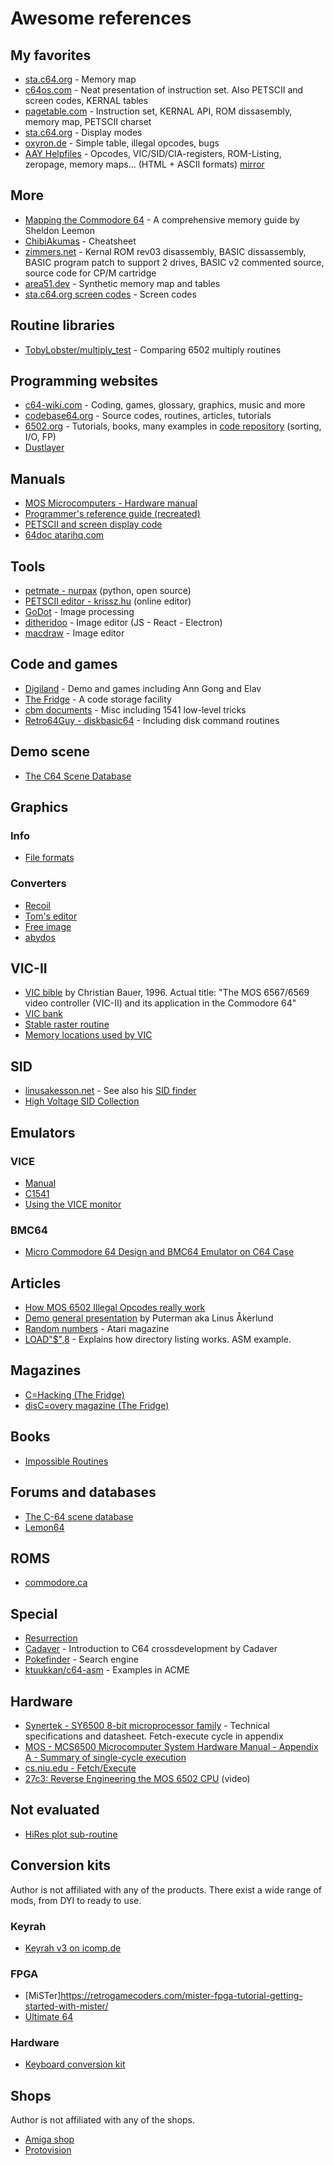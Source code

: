 # Awesome references

## My favorites

- [sta.c64.org](https://sta.c64.org/cbm64mem.html) - Memory map
- [c64os.com](http://www.c64os.com/post/6502instructions) - Neat presentation of instruction set. Also PETSCII and screen codes, KERNAL tables
- [pagetable.com](https://www.pagetable.com/c64ref/6502/) - Instruction set, KERNAL API, ROM dissasembly, memory map, PETSCII charset
- [sta.c64.org](https://sta.c64.org/cbm64disp.html) - Display modes
- [oxyron.de](http://www.oxyron.de/html/opcodes02.html) - Simple table, illegal opcodes, bugs
- [AAY Helpfiles](http://www.the-dreams.de/aay.html) - Opcodes, VIC/SID/CIA-registers, ROM-Listing, zeropage, memory maps... (HTML + ASCII formats) [mirror](http://unusedino.de/ec64/technical/aay/c64/)

## More

- [Mapping the Commodore 64](https://doc.lagout.org/science/0_Computer%20Science/9_Others/Compute/Compute%27s_Mapping_the_Commodore_64.pdf) - A comprehensive memory guide by Sheldon Leemon
- [ChibiAkumas](https://www.chibiakumas.com/6502/c64.php) - Cheatsheet
- [zimmers.net](http://www.zimmers.net/anonftp/pub/cbm/src/c64/) - Kernal ROM rev03 disassembly, BASIC dissassembly, BASIC program patch to support 2 drives, BASIC v2 commented source, source code for CP/M cartridge
- [area51.dev](https://area51.dev/c64/kernal/memorymap/) - Synthetic memory map and tables
- [sta.c64.org screen codes](https://sta.c64.org/cbm64scr.html) - Screen codes

## Routine libraries

- [TobyLobster/multiply_test](https://github.com/TobyLobster/multiply_test) - Comparing 6502 multiply routines

## Programming websites

- [c64-wiki.com](https://www.c64-wiki.com) - Coding, games, glossary, graphics, music and more
- [codebase64.org](https://codebase64.org/doku.php?id=base:start) - Source codes, routines, articles, tutorials
- [6502.org](http://6502.org/) - Tutorials, books, many examples in [code repository](http://6502.org/source/) (sorting, I/O, FP)
- [Dustlayer](https://dustlayer.com/)

## Manuals

- [MOS Microcomputers - Hardware manual](http://www.zimmers.net/anonftp/pub/cbm/manuals/mos/mcs6500_family_hardware_manual.pdf)
- [Programmer's reference guide (recreated)](https://pickledlight.blogspot.com/p/commodore-64-guides.html)
- [PETSCII and screen display code](https://www.aivosto.com/articles/petscii.pdf)
- [64doc atarihq.com](http://www.atarihq.com/danb/files/64doc.txt)

## Tools

- [petmate - nurpax](https://nurpax.github.io/petmate/) (python, open source)
- [PETSCII editor - krissz.hu](http://petscii.krissz.hu/) (online editor)
- [GoDot](https://codeberg.org/jan0sch/GoDot) - Image processing
- [ditheridoo](https://github.com/fieserWolF/ditheridoo) - Image editor (JS - React - Electron)
- [macdraw](https://mcdraw.xyz/) - Image editor

## Code and games

- [Digiland](https://digilander.libero.it/ice00/program/c64.html) - Demo and games including Ann Gong and Elav
- [The Fridge](http://www.ffd2.com/fridge/) - A code storage facility
- [cbm documents](http://www.zimmers.net/anonftp/pub/cbm/documents/) - Misc including 1541 low-level tricks
- [Retro64Guy - diskbasic64](https://github.com/Retro64Guy/diskbasic64/blob/master/incDISKTOOL_CMD.asm) - Including disk command routines

## Demo scene

- [The C64 Scene Database](https://csdb.dk/)

## Graphics

### Info

- [File formats](https://codebase64.org/doku.php?id=base:c64_grafix_files_specs_list_v0.03)

### Converters

- [Recoil](https://recoil.sourceforge.net/)
- [Tom's editor](https://tomseditor.com/)
- [Free image](https://freeimage.sourceforge.io/features.html)
- [abydos](http://snisurset.net/code/abydos/supported.html)

## VIC-II

- [VIC bible](http://www.zimmers.net/cbmpics/cbm/c64/vic-ii.txt) by Christian Bauer, 1996. Actual title: "The MOS 6567/6569 video controller (VIC-II) and its application in the Commodore 64"
- [VIC bank](https://www.c64-wiki.com/wiki/VIC_bank)
- [Stable raster routine](https://codebase64.org/doku.php?id=base:stable_raster_routine)
- [Memory locations used by VIC](https://github.com/wizofwor/C64-Notes/blob/master/notes/Memory-locations-used-by-VIC.md)

## SID

- [linusakesson.net](https://www.linusakesson.net/music/sidstuff/index.php) - See also his [SID finder](https://www.linusakesson.net/themes/)
- [High Voltage SID Collection](https://www.hvsc.c64.org/downloads)

## Emulators

### VICE

- [Manual](https://vice-emu.sourceforge.io/vice_toc.html)
- [C1541](https://www-c64--wiki-de.translate.goog/wiki/C1541_(VICE)?_x_tr_sl=auto&_x_tr_tl=en&_x_tr_hl=en&_x_tr_pto=wapp)
- [Using the VICE monitor](https://codebase64.org/doku.php?id=base:using_the_vice_monitor)

### BMC64

- [Micro Commodore 64 Design and BMC64 Emulator on C64 Case](https://www.artstation.com/blogs/blockmind/rRO3/micro-commodore-64-design-and-bmc64-emulator-on-c64-case)

## Articles

- [How MOS 6502 Illegal Opcodes really work](https://www.pagetable.com/?p=39)
- [Demo general presentation](https://codebase64.org/doku.php?id=base:demo_coding_introduction) by Puterman aka Linus Åkerlund
- [Random numbers](https://www.atarimagazines.com/compute/issue72/random_numbers.php) - Atari magazine
- [LOAD"$",8](https://www.pagetable.com/?p=273) - Explains how directory listing works. ASM example.

## Magazines

- [C=Hacking (The Fridge)](http://www.ffd2.com/fridge/chacking/)
- [disC=overy magazine (The Fridge)](http://www.ffd2.com/fridge/discovery/)

## Books

- [Impossible Routines](http://book6502.altervista.org/files/books/Impossible_Routines_for_the_C64_1984_Duckworth_text.pdf)

## Forums and databases

- [The C-64 scene database](https://csdb.dk/)
- [Lemon64](https://www.lemon64.com)

## ROMS

- [commodore.ca](https://www.commodore.ca/manuals/funet/cbm/firmware/computers/c64/index-t.html)

## Special

- [Resurrection](https://codebase64.org/doku.php?id=projects:resurrection)
- [Cadaver](https://cadaver.github.io/rants/crossdev.html) - Introduction to C64 crossdevelopment by Cadaver
- [Pokefinder](http://ftp.pokefinder.org/) - Search engine
- [ktuukkan/c64-asm](https://github.com/ktuukkan/c64-asm) - Examples in ACME

## Hardware

- [Synertek - SY6500 8-bit microprocessor family](https://www.princeton.edu/~mae412/HANDOUTS/Datasheets/6502.pdf) - Technical specifications and datasheet. Fetch-execute cycle in appendix
- [MOS - MCS6500 Microcomputer System Hardware Manual - Appendix A - Summary of single-cycle execution](https://xotmatrix.github.io/6502/6502-single-cycle-execution.html)
- [cs.niu.edu - Fetch/Execute](https://faculty.cs.niu.edu/~berezin/463/notes/fetchex.html)
- [27c3: Reverse Engineering the MOS 6502 CPU](https://www.youtube.com/watch?v=fWqBmmPQP40) (video)
  
## Not evaluated

- [HiRes plot sub-routine](https://github.com/spoitras/High-resolution-plot-sub-routine)

## Conversion kits

Author is not affiliated with any of the products. There exist a wide range of mods, from DYI to ready to use.

### Keyrah

- [Keyrah v3 on icomp.de](hhttp://wiki.icomp.de/wiki/Keyrah_V3)

### FPGA

- [MiSTer]https://retrogamecoders.com/mister-fpga-tutorial-getting-started-with-mister/
- [Ultimate 64](https://retrogamecoders.com/ultimate64-review/)

### Hardware

- [Keyboard conversion kit](https://store.go4retro.com/c-key-keyboard-adapter/)

## Shops

Author is not affiliated with any of the shops.

- [Amiga shop](https://www.amiga-shop.net/en/C64-hardware-accessories:::95.html)
- [Protovision](https://www.protovision.games/shop/)
